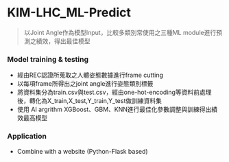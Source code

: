 # KIM-LHC_ML-Predict	
> 以Joint Angle作為模型Input，比較多類別常使用之三種ML module進行預測之績效，得出最佳模型
### Model training & testing ######
  * 經由REC認證所蒐取之人體姿態數據進行frame cutting
  * 以每項frame所得出之joint angle進行姿態類別標籤
  * 將資料集分為train.csv與test.csv，經由one-hot-encoding等資料前處理後，轉化為X_train,X_test,Y_train,Y_test做訓練資料集
  * 使用 AI argrithm XGBoost、GBM、KNN進行最佳化參數調整與訓練得出績效最高模型
### Application ######
  * Combine with a website (Python-Flask based)
